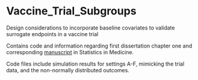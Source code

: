 # Vaccine_Trial_Subgroups
Design considerations to incorporate baseline covariates to validate surrogate endpoints in a vaccine trial

Contains code and information regarding first dissertation chapter one and corresponding [manuscript](https://onlinelibrary.wiley.com/doi/abs/10.1002/sim.9201) in Statistics in Medicine.

Code files include simulation results for settings A-F, mimicking the trial data, and the non-normally distributed outcomes.

